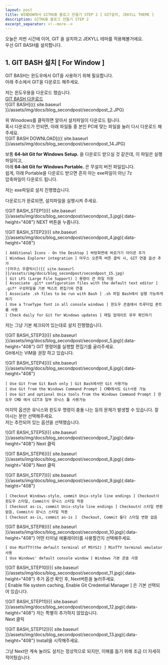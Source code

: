 ```yaml
---
layout: post
title: WINDOW에서 GITHUB 블로그 만들기 STEP 2 [ GIT설치, JEKYLL THEME ]
description: GITHUB 블로그 만들기 STEP 2
excerpt_separator: <!--more-->
---
```


오늘은 저번 시간에 이어, GIT 을 설치하고 JEKYLL 테마를 적용해볼거에요.  
우선 GIT BASH를 설치합니다.  

## 1. GIT BASH 설치 [ For Window ]
GIT BASH는 윈도우에서 GIT을 사용하기 위해 필요합니다.  
아래 주소에서 GIT을 다운로드 해주세요.  

저는 윈도우용을 다운로드 했습니다.   
[GIT BASH 다운로드](https://git-scm.com/downloads)  
![GIT BASH]({{ site.baseurl }}/assets/img/docs/blog_secondpost/secondpost_2.JPG)

위 Winodows를 클릭하면 알아서 설치파일이 다운로드 됩니다.  
혹시 다운로드가 안되면, 아래 파일들 중 본인 PC에 맞는 파일을 눌러 다시 다운로드 해주세요.  
![GIT BASH DOWNLOAD]({{ site.baseurl }}/assets/img/docs/blog_secondpost/secondpost_14.JPG)

보통 **64-bit Git for Windows Setup.** 을 다운로드 받으실 것 같은데, 이 파일은 실행파일이고,  
아래 **64-bit Git for Windows Portable.** 은 무설치 버전 파일입니다.  
쉽게, 아래 Portable을 다운로드 받으면 흔히 아는 exe파일이 아닌 7z   
압축파일이 다운로드 됩니다.

저는 exe파일로 설치 진행했습니다.  

다운로드가 완료되면, 설치파일을 실행시켜 주세요.  

![GIT BASH_STEP1]({{ site.baseurl }}/assets/img/docs/blog_secondpost/secondpost_3.jpg){:data-height="408"}
NEXT 버튼을 누릅니다.


![GIT BASH_STEP2]({{ site.baseurl }}/assets/img/docs/blog_secondpost/secondpost_4.jpg){:data-height="408"}

~~~
[ Additional Icons - On the Desktop ] 바탕화면에 바로가기 아이콘 추가
[ Windows Explorer integration ] 마우스 오른쪽 버튼 클릭 시, GIT 연결 옵션 추가  
![마우스 우클릭시]({{ site.baseurl }}/assets/img/docs/blog_secondpost/secondpost_15.jpg)
[ Git LFS (Large File Support) ] 용량이 큰 파일 지원  
[ Associate .git* configuration files with the default text editor ] .gif* 구성파일을 기본 텍스트 편집기와 연결  
[ Associate .sh files to be run with Bash ] .sh 파일 Bash에서 실행 가능하게 하기  
[ Use a TrueType font in all console windows ] 윈도우 콘솔에서 트루타입 폰트를 사용  
[ Check daily for Git for Windows updates ] 매일 업데이트 유무 확인하기  
~~~
저는 그냥 기본 체크되어 있는대로 설치 진행했습니다.


![GIT BASH_STEP3]({{ site.baseurl }}/assets/img/docs/blog_secondpost/secondpost_5.jpg){:data-height="408"}
GIT 명령어를 실행할 편집기를 골라주세요.  
Git에서는 VIM을 권장 하고 있습니다.  


![GIT BASH_STEP4]({{ site.baseurl }}/assets/img/docs/blog_secondpost/secondpost_6.jpg){:data-height="408"}

~~~
[ Use Git from Git Bash only ] Git Bash에서만 Git 사용가능  
[ Use Git from the Windows Command Prompt ] CMD에서도 Git사용 가능  
[ Use Git and optional Unix tools from the Windows Command Prompt ] 윈도우 CMD 에서 GIT과 일부 유닉스 툴 사용가능  
~~~
마지막 옵션은 유닉스와 윈도우 명령이 충돌 나는 등의 문제가 발생할 수 있습니다. 잘 아시는 분만 선택해주세요.  
저는 추천되어 있는 옵션을 선택했습니다.  


![GIT BASH_STEP5]({{ site.baseurl }}/assets/img/docs/blog_secondpost/secondpost_7.jpg){:data-height="408"}
Next 클릭  


![GIT BASH_STEP6]({{ site.baseurl }}/assets/img/docs/blog_secondpost/secondpost_8.jpg){:data-height="408"}
Next 클릭  


![GIT BASH_STEP7]({{ site.baseurl }}/assets/img/docs/blog_secondpost/secondpost_9.jpg){:data-height="408"}
~~~
[ Checkout Windows-style, commit Unix-style line endings ] Checkout시 윈도우 스타일, Commit시 유닉스 스타일 적용  
[ Checkout as-is, commit Unix-style line endings ] Checkout시 스타일 변환 없음, Commit시 유닉스 스타일 적용  
[ Checkout as-is, commit as-is ]  Checkout, Commit 둘다 스타일 변환 없음    
~~~

![GIT BASH_STEP8]({{ site.baseurl }}/assets/img/docs/blog_secondpost/secondpost_10.jpg){:data-height="408"}
어떤 터미널 에뮬레이터를 사용할건지 선택해주세요.  
~~~
[ Use MinTTY(the default terminal of MSYS2) ] MinTTY terminal emulator 사용  
[ Use Windows' default console window ] Windows 기본 콘솔 사용  
~~~


![GIT BASH_STEP10]({{ site.baseurl }}/assets/img/docs/blog_secondpost/secondpost_11.jpg){:data-height="408"}
추가 옵션 확인 후, Next버튼을 눌러주세요.  
[ Enable file system caching, Enable Git Credential Manager ] 은 기본 선택되어 있습니다.  


![GIT BASH_STEP11]({{ site.baseurl }}/assets/img/docs/blog_secondpost/secondpost_12.jpg){:data-height="408"}
저는 특별히 추가하지 않았습니다.  
Next 클릭  

![GIT BASH_STEP12]({{ site.baseurl }}/assets/img/docs/blog_secondpost/secondpost_13.jpg){:data-height="408"}
Install을 시작해주세요.  

그냥 Next만 계속 눌러도 설치는 정상적으로 되지만, 이해를 돕기 위해 조금 더 자세히 적어뒀습니다.
